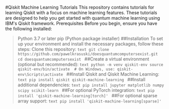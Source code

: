 #Qiskit Machine Learning Tutorials
This repository contains tutorials for learning Qiskit with a focus on machine learning features. These tutorials are designed to help you get started with quantum machine learning using IBM's Qiskit framework.
Prerequisites
Before you begin, ensure you have the following installed:
> Python 3.7 or later
> pip (Python package installer)
##Installation
To set up your environment and install the necessary packages, follow these steps:
Clone this repository:
`text
git clone https://github.com/pawelkrasuski/doesquantumcomputersexist.git
cd doesquantumcomputersexist
`
##Create a virtual environment (optional but recommended):
`text
python -m venv qiskit-env
source qiskit-env/bin/activate  # On Windows, use: qiskit-env\Scripts\activate
`
##Install Qiskit and Qiskit Machine Learning:
`text
pip install qiskit qiskit-machine-learning
`
##Install additional dependencies:
`text
pip install jupyter matplotlib numpy scipy scikit-learn
`
##For optional PyTorch integration:
`text
pip install 'qiskit-machine-learning[torch]'
`
##For optional sparse array support:
`text
pip install 'qiskit-machine-learning[sparse]'
`
